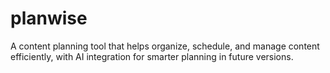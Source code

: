 # planwise
A content planning tool that helps organize, schedule, and manage content efficiently, with AI integration for smarter planning in future versions.
